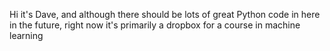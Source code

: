 Hi it's Dave, and although there should be lots of great Python code in here in the future, right now it's primarily a dropbox for a course in machine learning
